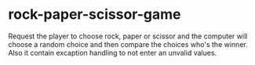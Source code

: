# rock-paper-scissor-game
Request the player to choose rock, paper or scissor and the computer will choose a random choice and then compare the choices who's the winner.
Also it contain excaption handling to not enter an unvalid values.
